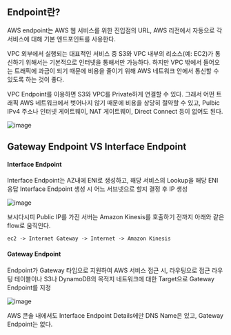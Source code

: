 ## Endpoint란?

AWS endpoint는 AWS 웹 서비스를 위한 진입점의 URL, AWS 리전에서 자동으로 각 서비스에 대해 기본 엔드포인트를 사용한다.

VPC 외부에서 실행되는 대표적인 서비스 중 S3와 VPC 내부의 리소스(예: EC2)가 통신하기 위해서는
기본적으로 인터넷을 통해서만 가능하다. 하지만 VPC 밖에서 들어오는 트래픽에 과금이 되기 때문에
비용을 줄이기 위해 AWS 네트워크 안에서 통신할 수 있도록 하는 것이 좋다.

VPC Endpoint를 이용하면 S3와 VPC를 Private하게 연결할 수 있다. 그래서 어떤 트래픽 AWS 네트워크에서
벗어나지 않기 때문에 비용을 상당히 절약할 수 있고, Pulbic IPv4 주소나 인터넷 게이트웨이, NAT 게이트웨이,
Direct Connect 등이 없어도 된다.

![image](https://user-images.githubusercontent.com/38831314/161668943-0ee54b9c-490f-45ba-b5bb-e7c758874409.png)

## Gateway Endpoint VS Interface Endpoint


#### Interface Endpoint

Interface Endpoint는 AZ내에 ENI로 생성하고, 해당 서비스의 Lookup을 해당 ENI 응답 Interface Endpoint 생성 시 어느 서브넷으로 할지 결정 후 IP 생성

![image](https://user-images.githubusercontent.com/38831314/214560481-3a4e67f4-af5b-461f-8738-f6af886daf8f.png)

보시다시피 Public IP를 가진 서버는 Amazon Kinesis를 호출하기 전까지 아래와 같은 flow로 움직인다.

```
ec2 -> Internet Gateway -> Internet -> Amazon Kinesis
```


#### Gateway Endpoint

Endpoint가 Gateway 타입으로 지원하여 AWS 서비스 접근 시, 라우팅으로 접근 라우팅 테이블이나 S3나 DynamoDB의 목적지 네트워크에 대한  Target으로 Gateway Endpoint를 지정

![image](https://user-images.githubusercontent.com/38831314/214561428-67f4f2a5-f99c-4428-89b7-fdca2d70e14c.png)


AWS 콘솔 내에서도 Interface Endpoint Details에만 DNS Name은 있고, Gateway Endpoint는 없다.



